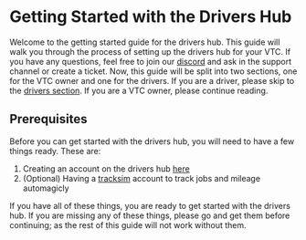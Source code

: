 # Getting Started with the Drivers Hub

Welcome to the getting started guide for the drivers hub. This guide will walk you through the process of setting up the drivers hub for your VTC. If you have any questions, feel free to join our [discord](https://discord.gg/gaVS7scSD2) and ask in the support channel or create a ticket. Now, this guide will be split into two sections, one for the VTC owner and one for the drivers. If you are a driver, please skip to the [drivers section](#drivers). If you are a VTC owner, please continue reading.

## Prerequisites

Before you can get started with the drivers hub, you will need to have a few things ready. These are:

1. Creating an account on the drivers hub [here](https://drivershub.charlws.com/)
2. (Optional) Having a [tracksim](https://tracksim.app/) account to track jobs and mileage automagicly


If you have all of these things, you are ready to get started with the drivers hub. If you are missing any of these things, please go and get them before continuing;
as the rest of this guide will not work without them.

